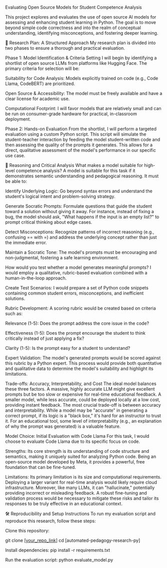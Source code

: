 Evaluating Open Source Models for Student Competence Analysis

This project explores and evaluates the use of open source AI models for assessing and enhancing student learning in Python. The goal is to move beyond simple code correctness and into the realm of conceptual understanding, identifying misconceptions, and fostering deeper learning.

📝 Research Plan: A Structured Approach
My research plan is divided into two phases to ensure a thorough and practical evaluation.

Phase 1: Model Identification & Criteria Setting
I will begin by identifying a shortlist of open source LLMs from platforms like Hugging Face. The primary criteria for selection will be:

Suitability for Code Analysis: Models explicitly trained on code (e.g., Code Llama, CodeBERT) are prioritized.

Open Source & Accessibility: The model must be freely available and have a clear license for academic use.

Computational Footprint: I will favor models that are relatively small and can be run on consumer-grade hardware for practical, in-classroom deployment.

Phase 2: Hands-on Evaluation
From the shortlist, I will perform a targeted evaluation using a custom Python script. This script will simulate the student-teacher interaction by feeding the model student-written code and then assessing the quality of the prompts it generates. This allows for a direct, qualitative assessment of the model's performance in our specific use case.

🧠 Reasoning and Critical Analysis
What makes a model suitable for high-level competence analysis?
A model is suitable for this task if it demonstrates semantic understanding and pedagogical reasoning. It must be able to:

Identify Underlying Logic: Go beyond syntax errors and understand the student's logical intent and problem-solving strategy.

Generate Socratic Prompts: Formulate questions that guide the student toward a solution without giving it away. For instance, instead of fixing a bug, the model should ask, "What happens if the input is an empty list?" to prompt critical thinking about edge cases.

Detect Misconceptions: Recognize patterns of incorrect reasoning (e.g., confusing == with =) and address the underlying concept rather than just the immediate error.

Maintain a Socratic Tone: The model's prompts must be encouraging and non-judgmental, fostering a safe learning environment.

How would you test whether a model generates meaningful prompts?
I would employ a qualitative, rubric-based evaluation combined with a human-in-the-loop approach.

Create Test Scenarios: I would prepare a set of Python code snippets containing common student errors, misconceptions, and inefficient solutions.

Rubric Development: A scoring rubric would be created based on criteria such as:

Relevance (1-5): Does the prompt address the core issue in the code?

Effectiveness (1-5): Does the prompt encourage the student to think critically instead of just applying a fix?

Clarity (1-5): Is the prompt easy for a student to understand?

Expert Validation: The model's generated prompts would be scored against this rubric by a Python expert. This process would provide both quantitative and qualitative data to determine the model's suitability and highlight its limitations.

Trade-offs: Accuracy, Interpretability, and Cost
The ideal model balances these three factors. A massive, highly accurate LLM might give excellent prompts but be too slow or expensive for real-time educational feedback. A smaller model, while less accurate, could be deployed locally at a low cost, providing instant feedback. The most crucial trade-off is between accuracy and interpretability. While a model may be "accurate" in generating a correct prompt, if its logic is a "black box," it's hard for an instructor to trust it. For an educational tool, some level of interpretability (e.g., an explanation of why the prompt was generated) is a valuable feature.

Model Choice: Initial Evaluation with Code Llama
For this task, I would choose to evaluate Code Llama due to its specific focus on code.

Strengths: Its core strength is its understanding of code structure and semantics, making it uniquely suited for analyzing Python code. Being an open-source model developed by Meta, it provides a powerful, free foundation that can be fine-tuned.

Limitations: Its primary limitation is its size and computational requirements. Deploying a larger variant for real-time analysis would likely require cloud infrastructure. Moreover, like many LLMs, it can "hallucinate," potentially providing incorrect or misleading feedback. A robust fine-tuning and validation process would be necessary to mitigate these risks and tailor its responses to be truly effective in an educational context.

🛠️ Reproducibility and Setup Instructions
To run my evaluation script and reproduce this research, follow these steps:

Clone this repository:

git clone [[your_repo_link](https://github.com/Aditi9505/automated-pedagogy-research-py)]
cd [automated-pedagogy-research-py]

Install dependencies: pip install -r requirements.txt

Run the evaluation script: python evaluate_model.py
